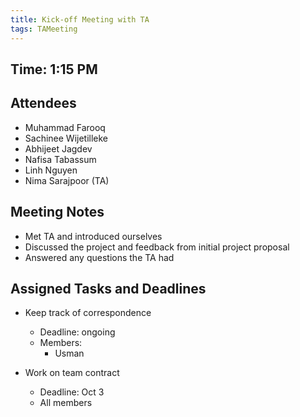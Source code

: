 ```yaml
---
title: Kick-off Meeting with TA
tags: TAMeeting
---
```


## Time: 1:15 PM

## Attendees
- Muhammad Farooq
- Sachinee Wijetilleke
- Abhijeet Jagdev
- Nafisa Tabassum
- Linh Nguyen
- Nima Sarajpoor (TA)

## Meeting Notes
- Met TA and introduced ourselves
- Discussed the project and feedback from initial project proposal
- Answered any questions the TA had

## Assigned Tasks and Deadlines
- Keep track of correspondence
    - Deadline: ongoing
    - Members:
        - Usman

- Work on team contract
    - Deadline: Oct 3
    - All members